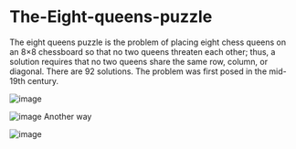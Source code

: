 # The-Eight-queens-puzzle
The eight queens puzzle is the problem of placing eight chess queens on an 8×8 chessboard so that no two queens threaten each other; thus, a solution requires that no two queens share the same row, column, or diagonal. There are 92 solutions. The problem was first posed in the mid-19th century.


![image](https://github.com/VardanKeshishyan/The-Eight-queens-puzzle/assets/138354187/8ac0066b-a873-406e-8351-db4c9577793d)

![image](https://github.com/VardanKeshishyan/The-Eight-queens-puzzle/assets/138354187/ed0f30e2-1df8-43b7-a833-e3764873cc21)
Another way 

![image](https://github.com/VardanKeshishyan/The-Eight-queens-puzzle/assets/138354187/2850a616-3984-4e57-a285-3eda7655fe16)

